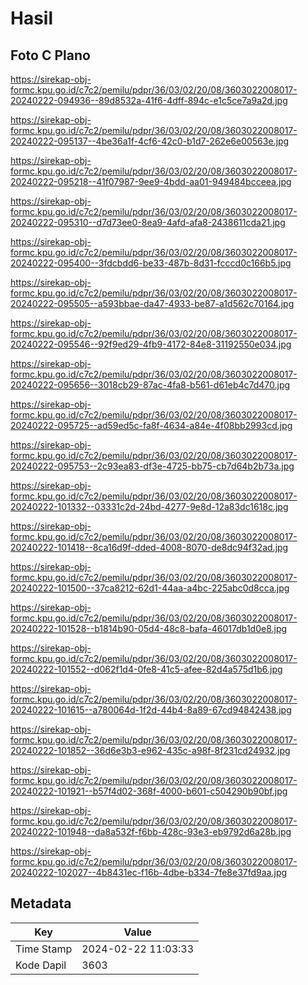 # Hasil

## Foto C Plano

https://sirekap-obj-formc.kpu.go.id/c7c2/pemilu/pdpr/36/03/02/20/08/3603022008017-20240222-094936--89d8532a-41f6-4dff-894c-e1c5ce7a9a2d.jpg

https://sirekap-obj-formc.kpu.go.id/c7c2/pemilu/pdpr/36/03/02/20/08/3603022008017-20240222-095137--4be36a1f-4cf6-42c0-b1d7-262e6e00563e.jpg

https://sirekap-obj-formc.kpu.go.id/c7c2/pemilu/pdpr/36/03/02/20/08/3603022008017-20240222-095218--41f07987-9ee9-4bdd-aa01-949484bcceea.jpg

https://sirekap-obj-formc.kpu.go.id/c7c2/pemilu/pdpr/36/03/02/20/08/3603022008017-20240222-095310--d7d73ee0-8ea9-4afd-afa8-2438611cda21.jpg

https://sirekap-obj-formc.kpu.go.id/c7c2/pemilu/pdpr/36/03/02/20/08/3603022008017-20240222-095400--3fdcbdd6-be33-487b-8d31-fcccd0c166b5.jpg

https://sirekap-obj-formc.kpu.go.id/c7c2/pemilu/pdpr/36/03/02/20/08/3603022008017-20240222-095505--a593bbae-da47-4933-be87-a1d562c70164.jpg

https://sirekap-obj-formc.kpu.go.id/c7c2/pemilu/pdpr/36/03/02/20/08/3603022008017-20240222-095546--92f9ed29-4fb9-4172-84e8-31192550e034.jpg

https://sirekap-obj-formc.kpu.go.id/c7c2/pemilu/pdpr/36/03/02/20/08/3603022008017-20240222-095656--3018cb29-87ac-4fa8-b561-d61eb4c7d470.jpg

https://sirekap-obj-formc.kpu.go.id/c7c2/pemilu/pdpr/36/03/02/20/08/3603022008017-20240222-095725--ad59ed5c-fa8f-4634-a84e-4f08bb2993cd.jpg

https://sirekap-obj-formc.kpu.go.id/c7c2/pemilu/pdpr/36/03/02/20/08/3603022008017-20240222-095753--2c93ea83-df3e-4725-bb75-cb7d64b2b73a.jpg

https://sirekap-obj-formc.kpu.go.id/c7c2/pemilu/pdpr/36/03/02/20/08/3603022008017-20240222-101332--03331c2d-24bd-4277-9e8d-12a83dc1618c.jpg

https://sirekap-obj-formc.kpu.go.id/c7c2/pemilu/pdpr/36/03/02/20/08/3603022008017-20240222-101418--8ca16d9f-dded-4008-8070-de8dc94f32ad.jpg

https://sirekap-obj-formc.kpu.go.id/c7c2/pemilu/pdpr/36/03/02/20/08/3603022008017-20240222-101500--37ca8212-62d1-44aa-a4bc-225abc0d8cca.jpg

https://sirekap-obj-formc.kpu.go.id/c7c2/pemilu/pdpr/36/03/02/20/08/3603022008017-20240222-101528--b1814b90-05d4-48c8-bafa-46017db1d0e8.jpg

https://sirekap-obj-formc.kpu.go.id/c7c2/pemilu/pdpr/36/03/02/20/08/3603022008017-20240222-101552--d062f1d4-0fe8-41c5-afee-82d4a575d1b6.jpg

https://sirekap-obj-formc.kpu.go.id/c7c2/pemilu/pdpr/36/03/02/20/08/3603022008017-20240222-101615--a780064d-1f2d-44b4-8a89-67cd94842438.jpg

https://sirekap-obj-formc.kpu.go.id/c7c2/pemilu/pdpr/36/03/02/20/08/3603022008017-20240222-101852--36d6e3b3-e962-435c-a98f-8f231cd24932.jpg

https://sirekap-obj-formc.kpu.go.id/c7c2/pemilu/pdpr/36/03/02/20/08/3603022008017-20240222-101921--b57f4d02-368f-4000-b601-c504290b90bf.jpg

https://sirekap-obj-formc.kpu.go.id/c7c2/pemilu/pdpr/36/03/02/20/08/3603022008017-20240222-101948--da8a532f-f6bb-428c-93e3-eb9792d6a28b.jpg

https://sirekap-obj-formc.kpu.go.id/c7c2/pemilu/pdpr/36/03/02/20/08/3603022008017-20240222-102027--4b8431ec-f16b-4dbe-b334-7fe8e37fd9aa.jpg


## Metadata

| Key        | Value               |
| ---------- | ------------------- |
| Time Stamp | 2024-02-22 11:03:33 |
| Kode Dapil | 3603                |



